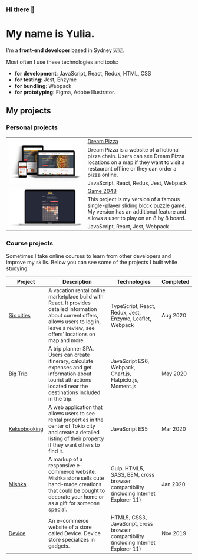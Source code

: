 ### Hi there 👋

# My name is Yulia.

I'm a **front-end developer** based in Sydney 🇦🇺.

Most often I use these technologies and tools:

- **for development**: JavaScript, React, Redux, HTML, CSS
- **for testing**: Jest, Enzyme
- **for bundling**: Webpack
- **for prototyping**: Figma, Adobe Illustrator.

## My projects

### Personal projects

<table>
  <tr>
    <td rowspan="3" width="200">
      <a href="https://github.com/truefiesta/dream-pizza" target="_blank">
        <img src="https://raw.githubusercontent.com/truefiesta/dream-pizza/main/src/assets/img/dream-pizza-top.png" width="100%" height="auto" alt="Dream Pizza">
      </a>
    </td>
    <td>
      <a href="https://github.com/truefiesta/dream-pizza" target="_blank">Dream Pizza</a>
    </td>
  </tr>
  <tr>
    <td>Dream Pizza is a website of a fictional pizza chain. Users can see Dream Pizza locations on a map if they want to visit a restaurant offline or they can order a pizza online.</td>
  </tr>
  <tr>
    <td>JavaScript, React, Redux, Jest, Webpack</td>
  </tr>
  <tr>
    <td rowspan="3" width="200">
      <a href="https://github.com/truefiesta/game2048" target="_blank">
        <img src="https://raw.githubusercontent.com/truefiesta/game2048/master/src/img/game-preview.png" width="100%" height="auto" alt="Game 2048">
      </a>
    </td>
    <td>
      <a href="https://github.com/truefiesta/game2048" target="_blank">Game 2048</a>
    </td>
  </tr>
  <tr>
    <td>This project is my version of a famous single-player sliding block puzzle game. My version has an additional feature and allows a user to play on an 8 by 8 board.</td>
  </tr>
  <tr>
    <td>JavaScript, React, Jest, Webpack</td>
  </tr>
</table>

### Course projects

Sometimes I take online courses to learn from other developers and improve my skills. Below you can see some of the projects I built while studying.

| Project                                                    | Description                                                                                                                                                                                  | Technologies                                                                           | Completed |
| ---------------------------------------------------------- | -------------------------------------------------------------------------------------------------------------------------------------------------------------------------------------------- | -------------------------------------------------------------------------------------- | --------- |
| [Six cities](https://github.com/truefiesta/six-cities)     | A vacation rental online marketplace build with React. It provides detailed information about current offers, allows users to log in, leave a review, see offers' locations on map and more. | TypeScript, React, Redux, Jest, Enzyme, Leaflet, Webpack                               | Aug 2020  |
| [Big Trip](https://github.com/truefiesta/big-trip)         | A trip planner SPA. Users can create itinerary, calculate expenses and get information about tourist attractions located near the destinations included in the trip.                         | JavaScript ES6, Webpack, Chart.js, Flatpickr.js, Moment.js                             | May 2020  |
| [Keksobooking](https://github.com/truefiesta/keksobooking) | A web application that allows users to see rental properties in the center of Tokio city and create a detailed listing of their property if they want others to find it.                     | JavaScript ES5                                                                         | Mar 2020  |
| [Mishka](https://github.com/truefiesta/mishka)             | A markup of a responsive e-commerce website. Mishka store sells cute hand-made creations that could be bought to decorate your home or as a gift for someone special.                        | Gulp, HTML5, SASS, BEM, cross browser compartibility (including Internet Explorer 11)  | Jan 2020  |
| [Device](https://github.com/truefiesta/device)             | An e-commerce website of a store called Device. Device store specializes in gadgets.                                                                                                         | HTML5, CSS3, JavaScript, cross browser compartibility (including Internet Explorer 11) | Nov 2019  |

<!--
**truefiesta/truefiesta** is a ✨ _special_ ✨ repository because its `README.md` (this file) appears on your GitHub profile.

Here are some ideas to get you started:

- 🔭 I’m currently working on ...
- 🌱 I’m currently learning ...
- 👯 I’m looking to collaborate on ...
- 🤔 I’m looking for help with ...
- 💬 Ask me about ...
- 📫 How to reach me: ...
- 😄 Pronouns: ...
- ⚡ Fun fact: ...
-->

